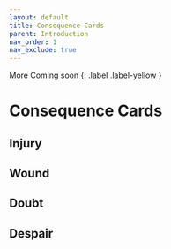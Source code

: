 ```yaml
---
layout: default
title: Consequence Cards
parent: Introduction
nav_order: 1
nav_exclude: true
---
```


<div markdown="1">
More Coming soon
{: .label .label-yellow }
</div>

# Consequence Cards

## Injury

## Wound

## Doubt

## Despair

<!-- 

# Conditions

The first time you gain a condition nothing happens, you are an Adventurer and are used to dealing with mild difficulties. Any time you gain a condition after the first, you immediately resolve the effect listed below:

1. **AFRAID**: Draw a Doubt.
2.  **COLD**: Turn your Order Card facedown.
3. **EXHAUSTED**: Choose Doubt or Injury, then draw the chosen card.
4. **ILLUMINATED**: Draw a card. 
6. **OBSURED**: Discard a card.
7. **POISONED**: Draw a Wound.
8. **REFRESHED**: Move any card from your Discard to the bottom of your Deck. 
9. **SATED**: Remove an Injury or Doubt from your Branch.
10. **TERRIFIED**: Draw a Despair.
11. **WARM**: Draw an Injury.

When an Adventurer has one of the following pairs of conditions, they immediately lose both conditions:
1. **COLD and WARM**
2. **ILLUMINATED and OBSCURED**
3. **EXHAUSTED and REFRESHED**

--> 